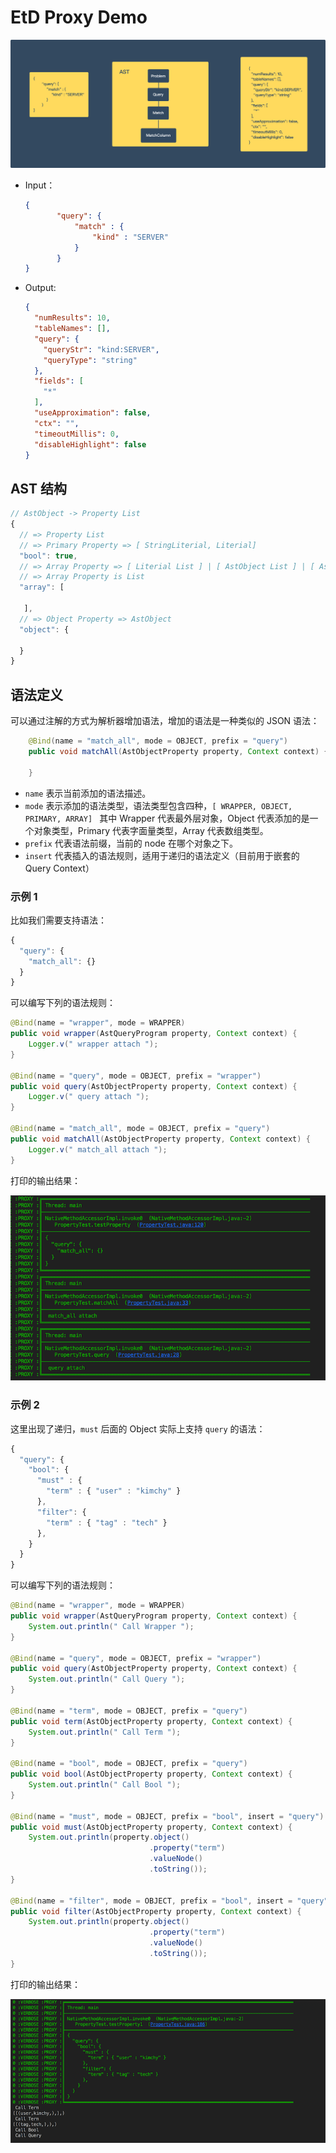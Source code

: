 # EtD Proxy Demo

![es-db](art/es-ast-db.png)

* Input：

  ``` json
  {
         "query": {
             "match" : {
                 "kind" : "SERVER"
             }
         }
  }
  ```

* Output:

  ``` json
  {
    "numResults": 10,
    "tableNames": [],
    "query": {
      "queryStr": "kind:SERVER",
      "queryType": "string"
    },
    "fields": [
      "*"
    ],
    "useApproximation": false,
    "ctx": "",
    "timeoutMillis": 0,
    "disableHighlight": false
  }
  ```
## AST 结构 

``` javascript
// AstObject -> Property List
{
  // => Property List
  // => Primary Property => [ StringLiterial, Literial]
  "bool": true,
  // => Array Property => [ Literial List ] | [ AstObject List ] | [ AstValueList List ]
  // => Array Property is List
  "array": [
      
   ],
  // => Object Property => AstObject 
  "object": {
  	    
  }
}
```

## 语法定义

可以通过注解的方式为解析器增加语法，增加的语法是一种类似的 JSON 语法：

``` java
    @Bind(name = "match_all", mode = OBJECT, prefix = "query")
    public void matchAll(AstObjectProperty property, Context context) {

    }
```

* `name` 表示当前添加的语法描述。
* `mode` 表示添加的语法类型，语法类型包含四种，`[ WRAPPER, OBJECT, PRIMARY, ARRAY] ` 其中 Wrapper 代表最外层对象，Object 代表添加的是一个对象类型，Primary 代表字面量类型，Array 代表数组类型。
* `prefix` 代表语法前缀，当前的 node 在哪个对象之下。
* `insert` 代表插入的语法规则，适用于递归的语法定义（目前用于嵌套的 Query Context）

### 示例 1

比如我们需要支持语法：

``` javascript
{
  "query": {
    "match_all": {}
  }
}
```

可以编写下列的语法规则：

``` java
@Bind(name = "wrapper", mode = WRAPPER)
public void wrapper(AstQueryProgram property, Context context) {
    Logger.v(" wrapper attach ");
}

@Bind(name = "query", mode = OBJECT, prefix = "wrapper")
public void query(AstObjectProperty property, Context context) {
    Logger.v(" query attach ");
}

@Bind(name = "match_all", mode = OBJECT, prefix = "query")
public void matchAll(AstObjectProperty property, Context context) {
    Logger.v(" match_all attach ");
}
```

打印的输出结果：

![match_all](art/invoke.png)



### 示例 2

这里出现了递归，`must` 后面的 Object 实际上支持 `query` 的语法：

``` javascript
{
  "query": {
    "bool": {
      "must" : {
        "term" : { "user" : "kimchy" }
      },
      "filter": {
        "term" : { "tag" : "tech" }
      },
    }
  }
}
```

可以编写下列的语法规则：

``` java
@Bind(name = "wrapper", mode = WRAPPER)
public void wrapper(AstQueryProgram property, Context context) {
    System.out.println(" Call Wrapper ");
}

@Bind(name = "query", mode = OBJECT, prefix = "wrapper")
public void query(AstObjectProperty property, Context context) {
    System.out.println(" Call Query ");
}

@Bind(name = "term", mode = OBJECT, prefix = "query")
public void term(AstObjectProperty property, Context context) {
    System.out.println(" Call Term ");
}

@Bind(name = "bool", mode = OBJECT, prefix = "query")
public void bool(AstObjectProperty property, Context context) {
    System.out.println(" Call Bool ");
}

@Bind(name = "must", mode = OBJECT, prefix = "bool", insert = "query")
public void must(AstObjectProperty property, Context context) {
    System.out.println(property.object()
                               .property("term")
                               .valueNode()
                               .toString());
}

@Bind(name = "filter", mode = OBJECT, prefix = "bool", insert = "query")
public void filter(AstObjectProperty property, Context context) {
    System.out.println(property.object()
                               .property("term")
                               .valueNode()
                               .toString());
}
```

打印的输出结果：

![re](art/re.png)

